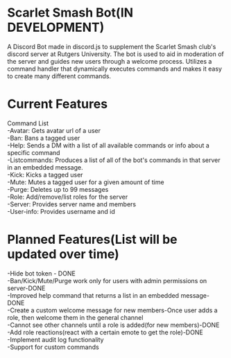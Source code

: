# Scarlet Smash Bot(IN DEVELOPMENT)
A Discord Bot made in discord.js to supplement the Scarlet Smash club's discord server at Rutgers University. The bot is used to aid in moderation of the server and guides new users through a welcome process. Utilizes a command handler that dynamically executes commands and makes it easy to create many different commands.  

# Current Features<br /> 
Command List<br /> 
-Avatar: Gets avatar url of a user<br />
-Ban: Bans a tagged user<br />
-Help: Sends a DM with a list of all available commands or info about a specific command<br />
-Listcommands: Produces a list of all of the bot's commands in that server in an embedded message.<br />
-Kick: Kicks a tagged user<br />
-Mute: Mutes a tagged user for a given amount of time<br />
-Purge: Deletes up to 99 messages<br />
-Role: Add/remove/list roles for the server<br />
-Server: Provides server name and members<br />
-User-info: Provides username and id<br />

# Planned Features(List will be updated over time)<br /> 
-Hide bot token - DONE<br />
-Ban/Kick/Mute/Purge work only for users with admin permissions on server-DONE<br />
-Improved help command that returns a list in an embedded message-DONE<br />
-Create a custom welcome message for new members-Once user adds a role, then welcome them in the general channel<br />
-Cannot see other channels until a role is added(for new members)-DONE<br />
-Add role reactions(react with a certain emote to get the role)-DONE<br />
-Implement audit log functionality<br />
-Support for custom commands<br />



